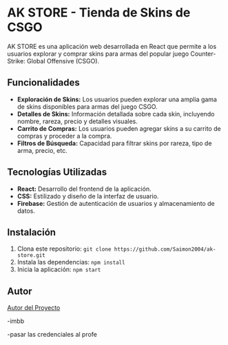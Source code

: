# AK STORE - Tienda de Skins de CSGO

AK STORE es una aplicación web desarrollada en React que permite a los usuarios explorar y comprar skins para armas del popular juego Counter-Strike: Global Offensive (CSGO).

## Funcionalidades

- **Exploración de Skins:** Los usuarios pueden explorar una amplia gama de skins disponibles para armas del juego CSGO.
- **Detalles de Skins:** Información detallada sobre cada skin, incluyendo nombre, rareza, precio y detalles visuales.
- **Carrito de Compras:** Los usuarios pueden agregar skins a su carrito de compras y proceder a la compra.
- **Filtros de Búsqueda:** Capacidad para filtrar skins por rareza, tipo de arma, precio, etc.
  <!-- - **Autenticación de Usuarios:** Registro e inicio de sesión para los usuarios. -->
  <!-- - **Proceso de Pago:** Integración de un sistema de pago seguro para finalizar las compras. -->

## Tecnologías Utilizadas

- **React:** Desarrollo del frontend de la aplicación.
- **CSS:** Estilizado y diseño de la interfaz de usuario.
- **Firebase:** Gestión de autenticación de usuarios y almacenamiento de datos.
<!-- - **Stripe API:** Integración para el procesamiento de pagos. -->

## Instalación

1. Clona este repositorio: `git clone https://github.com/Saimon2004/ak-store.git`
2. Instala las dependencias: `npm install`
3. Inicia la aplicación: `npm start`

## Autor

[Autor del Proyecto](https://github.com/Saimon2004)

-imbb

-pasar las credenciales al profe
